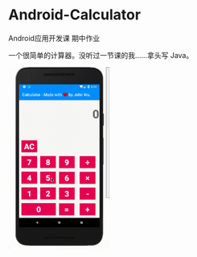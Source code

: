 # Android-Calculator
Android应用开发课 期中作业


一个很简单的计算器。没听过一节课的我……拿头写 Java。

<img src="https://github.com/wuhan005/Android-Calculator/blob/master/demo.gif" width=40%></img>
